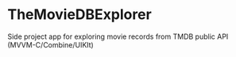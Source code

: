 # TheMovieDBExplorer
Side project app for exploring movie records from TMDB public API  (MVVM-C/Combine/UIKIt)
